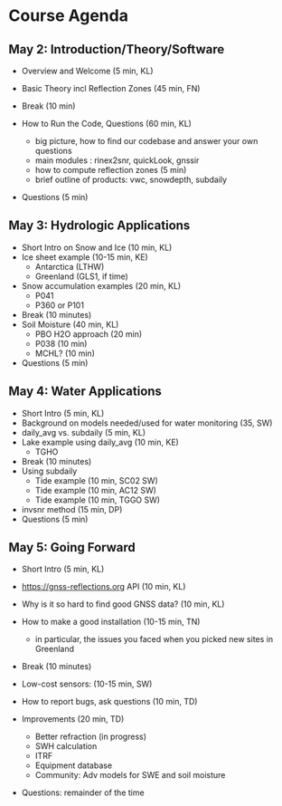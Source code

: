 # Course Agenda

## May 2: Introduction/Theory/Software
- Overview and Welcome (5 min, KL)
- Basic Theory incl Reflection Zones (45 min, FN) 
- Break (10 min)
- How to Run the Code, Questions (60 min, KL) 
  - big picture, how to find our codebase and answer your own questions
  - main modules : rinex2snr, quickLook, gnssir
  - how to compute reflection zones (5 min)
  - brief outline of products: vwc, snowdepth, subdaily

- Questions (5 min)

## May 3: Hydrologic Applications
- Short Intro on Snow and Ice (10 min, KL)
- Ice sheet example (10-15 min, KE) 
  - Antarctica (LTHW)
  - Greenland  (GLS1, if time)
- Snow accumulation examples (20 min, KL)
  - P041
  - P360 or P101
- Break (10 minutes)
- Soil Moisture (40 min, KL) 
  - PBO H2O approach (20 min)
  - P038 (10 min)
  - MCHL? (10 min)
- Questions (5 min)

## May 4: Water Applications
- Short Intro (5 min, KL) 
- Background on models needed/used for water monitoring (35, SW)
- daily_avg vs. subdaily (5 min, KL)
- Lake example using daily_avg (10 min, KE)
  - TGHO
- Break (10 minutes)
- Using subdaily
  - Tide example (10 min, SC02 SW)
  - Tide example (10 min, AC12 SW)
  - Tide example (10 min, TGGO SW)
- invsnr method (15 min, DP) 
- Questions (5 min)

## May 5: Going Forward
- Short Intro (5 min, KL)
- https://gnss-reflections.org API (10 min, KL)
- Why is it so hard to find good GNSS data? (10 min, KL)
- How to make a good installation (10-15 min, TN) 
  - in particular, the issues you faced when you picked new sites in Greenland

- Break (10 minutes)

- Low-cost sensors: (10-15 min, SW)
- How to report bugs, ask questions (10 min, TD)
- Improvements (20 min, TD)  
  - Better refraction (in progress)
  - SWH calculation
  - ITRF
  - Equipment database
  - Community: Adv models for SWE and soil moisture
- Questions: remainder of the time

